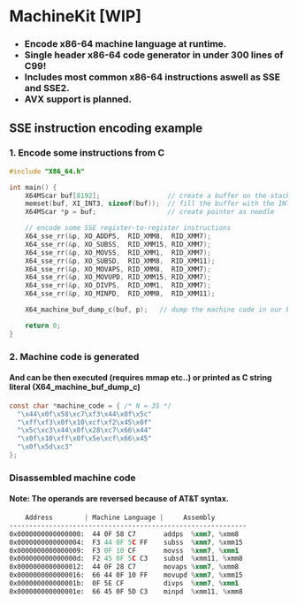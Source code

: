 # MachineKit [WIP]
<h3>

* Encode x86-64 machine language at runtime.
* Single header x86-64 code generator in under 300 lines of C99!
* Includes most common x86-64 instructions aswell as SSE and SSE2.
* AVX support is planned.

</h3>

<h2>SSE instruction encoding example</h2>

<h3>1. Encode some instructions from C</h3>

```c
#include "X86_64.h"

int main() {
    X64MScar buf[8192];                 // create a buffer on the stack
    memset(buf, XI_INT3, sizeof(buf));  // fill the buffer with the INT3 (breakpoint) instruction
    X64MScar *p = buf;                  // create pointer as needle

    // encode some SSE register-to-register instructions
    X64_sse_rr(&p, XO_ADDPS,  RID_XMM8,  RID_XMM7);
    X64_sse_rr(&p, XO_SUBSS,  RID_XMM15, RID_XMM7);
    X64_sse_rr(&p, XO_MOVSS,  RID_XMM1,  RID_XMM7);
    X64_sse_rr(&p, XO_SUBSD,  RID_XMM8,  RID_XMM11);
    X64_sse_rr(&p, XO_MOVAPS, RID_XMM8,  RID_XMM7);
    X64_sse_rr(&p, XO_MOVUPD, RID_XMM15, RID_XMM7);
    X64_sse_rr(&p, XO_DIVPS,  RID_XMM1,  RID_XMM7);
    X64_sse_rr(&p, XO_MINPD,  RID_XMM8,  RID_XMM11);

    X64_machine_buf_dump_c(buf, p);   // dump the machine code in our buffer into a C like string literal

    return 0;
}
```

<h3>2. Machine code is generated</h3>
<h4>And can be then executed (requires mmap etc..) or printed as C string literal (X64_machine_buf_dump_c)</h4>

```c
const char *machine_code = { /* N = 35 */
  "\x44\x0f\x58\xc7\xf3\x44\x0f\x5c"
  "\xff\xf3\x0f\x10\xcf\xf2\x45\x0f"
  "\x5c\xc3\x44\x0f\x28\xc7\x66\x44"
  "\x0f\x10\xff\x0f\x5e\xcf\x66\x45"
  "\x0f\x5d\xc3"
};
```
<h3> Disassembled machine code </h3>
<h4> Note: The operands are reversed because of AT&T syntax. </h4>

```asm
    Address        | Machine Language |     Assembly
------------------------------------------------------------
0x0000000000000000:  44 0F 58 C7       addps  %xmm7, %xmm8 
0x0000000000000004:  F3 44 0F 5C FF    subss  %xmm7, %xmm15
0x0000000000000009:  F3 0F 10 CF       movss  %xmm7, %xmm1 
0x000000000000000d:  F2 45 0F 5C C3    subsd  %xmm11, %xmm8 
0x0000000000000012:  44 0F 28 C7       movaps %xmm7, %xmm8 
0x0000000000000016:  66 44 0F 10 FF    movupd %xmm7, %xmm15
0x000000000000001b:  0F 5E CF          divps  %xmm7, %xmm1 
0x000000000000001e:  66 45 0F 5D C3    minpd  %xmm11, %xmm8 
```
